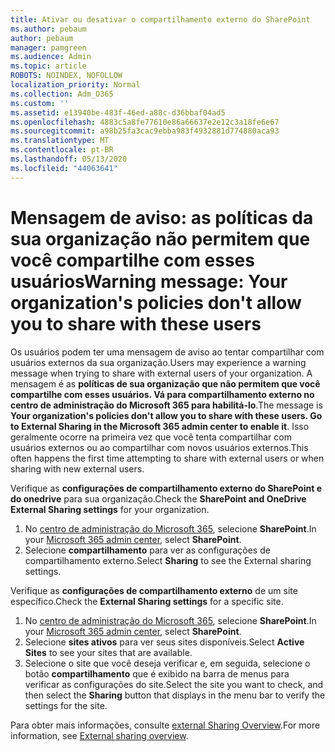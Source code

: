 ```yaml
---
title: Ativar ou desativar o compartilhamento externo do SharePoint
ms.author: pebaum
author: pebaum
manager: pamgreen
ms.audience: Admin
ms.topic: article
ROBOTS: NOINDEX, NOFOLLOW
localization_priority: Normal
ms.collection: Adm_O365
ms.custom: ''
ms.assetid: e13940be-483f-46ed-a88c-d36bbaf04ad5
ms.openlocfilehash: 4883c5a8fe77610e86a66637e2e12c3a18fe6e67
ms.sourcegitcommit: a98b25fa3cac9ebba983f4932881d774880aca93
ms.translationtype: MT
ms.contentlocale: pt-BR
ms.lasthandoff: 05/13/2020
ms.locfileid: "44063641"
---
```

# <a name="warning-message-your-organizations-policies-dont-allow-you-to-share-with-these-users"></a><span data-ttu-id="1f4db-102">Mensagem de aviso: as políticas da sua organização não permitem que você compartilhe com esses usuários</span><span class="sxs-lookup"><span data-stu-id="1f4db-102">Warning message: Your organization's policies don't allow you to share with these users</span></span>

<span data-ttu-id="1f4db-103">Os usuários podem ter uma mensagem de aviso ao tentar compartilhar com usuários externos da sua organização.</span><span class="sxs-lookup"><span data-stu-id="1f4db-103">Users may experience a warning message when trying to share with external users of your organization.</span></span> <span data-ttu-id="1f4db-104">A mensagem é as **políticas de sua organização que não permitem que você compartilhe com esses usuários. Vá para compartilhamento externo no centro de administração do Microsoft 365 para habilitá-lo**.</span><span class="sxs-lookup"><span data-stu-id="1f4db-104">The message is **Your organization's policies don't allow you to share with these users. Go to External Sharing in the Microsoft 365 admin center to enable it**.</span></span> <span data-ttu-id="1f4db-105">Isso geralmente ocorre na primeira vez que você tenta compartilhar com usuários externos ou ao compartilhar com novos usuários externos.</span><span class="sxs-lookup"><span data-stu-id="1f4db-105">This often happens the first time attempting to share with external users or when sharing with new external users.</span></span>

<span data-ttu-id="1f4db-106">Verifique as **configurações de compartilhamento externo do SharePoint e do onedrive** para sua organização.</span><span class="sxs-lookup"><span data-stu-id="1f4db-106">Check the **SharePoint and OneDrive External Sharing settings** for your organization.</span></span>

1. <span data-ttu-id="1f4db-107">No [centro de administração do Microsoft 365](https://admin.microsoft.com/AdminPortal/Home#/homepage">https://admin.microsoft.com/), selecione **SharePoint**.</span><span class="sxs-lookup"><span data-stu-id="1f4db-107">In your [Microsoft 365 admin center](https://admin.microsoft.com/AdminPortal/Home#/homepage">https://admin.microsoft.com/), select **SharePoint**.</span></span>
3. <span data-ttu-id="1f4db-108">Selecione **compartilhamento** para ver as configurações de compartilhamento externo.</span><span class="sxs-lookup"><span data-stu-id="1f4db-108">Select **Sharing** to see the External sharing settings.</span></span>

<span data-ttu-id="1f4db-109">Verifique as **configurações de compartilhamento externo** de um site específico.</span><span class="sxs-lookup"><span data-stu-id="1f4db-109">Check the **External Sharing settings** for a specific site.</span></span>

1. <span data-ttu-id="1f4db-110">No [centro de administração do Microsoft 365](https://admin.microsoft.com/AdminPortal/Home#/homepage">https://admin.microsoft.com/), selecione **SharePoint**.</span><span class="sxs-lookup"><span data-stu-id="1f4db-110">In your [Microsoft 365 admin center](https://admin.microsoft.com/AdminPortal/Home#/homepage">https://admin.microsoft.com/), select **SharePoint**.</span></span>
2. <span data-ttu-id="1f4db-111">Selecione **sites ativos** para ver seus sites disponíveis.</span><span class="sxs-lookup"><span data-stu-id="1f4db-111">Select **Active Sites** to see your sites that are available.</span></span>
3. <span data-ttu-id="1f4db-112">Selecione o site que você deseja verificar e, em seguida, selecione o botão **compartilhamento** que é exibido na barra de menus para verificar as configurações do site.</span><span class="sxs-lookup"><span data-stu-id="1f4db-112">Select the site you want to check, and then select the **Sharing** button that displays in the menu bar to verify the settings for the site.</span></span>

<span data-ttu-id="1f4db-113">Para obter mais informações, consulte [external Sharing Overview](https://docs.microsoft.com/sharepoint/external-sharing-overview).</span><span class="sxs-lookup"><span data-stu-id="1f4db-113">For more information, see [External sharing overview](https://docs.microsoft.com/sharepoint/external-sharing-overview).</span></span>